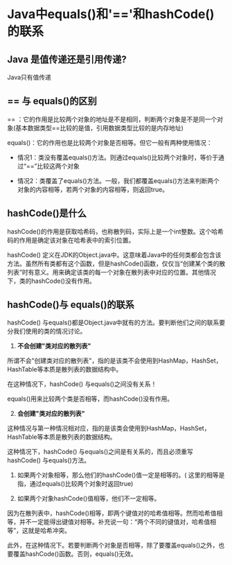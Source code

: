 # Java中equals()和'=='和hashCode()的联系


## Java 是值传递还是引用传递?

Java只有值传递

##  == 与 equals()的区别

== ：它的作用是比较两个对象的地址是不是相同，判断两个对象是不是同一个对象(基本数据类型==比较的是值，引用数据类型比较的是内存地址)

equals()：它的作用也是比较两个对象是否相等。但它一般有两种使用情况：

- 情况1：类没有覆盖equals()方法。则通过equals()比较两个对象时，等价于通过“==”比较这两个对象

- 情况2：类覆盖了equals()方法。一般，我们都覆盖equals()方法来判断两个对象的内容相等，若两个对象的内容相等，则返回true。

## hashCode()是什么

hashCode()的作用是获取哈希码，也称散列码，实际上是一个int整数。这个哈希码的作用是确定该对象在哈希表中的索引位置。

hashCode() 定义在JDK的Object.java中。这意味着Java中的任何类都会包含该方法。虽然所有类都有这个函数，但是hashCode()函数，仅仅当“创建某个类的散列表”时有意义。用来确定该类的每一个对象在散列表中对应的位置。其他情况下，类的hashCode()没有作用。

## hashCode()与 equals()的联系

hashCode() 与equals()都是Object.java中就有的方法。要判断他们之间的联系要分我们使用的类的情况讨论。

1. **不会创建"类对应的散列表"**

所谓不会"创建类对应的散列表"，指的是该类不会使用到HashMap，HashSet，HashTable等本质是散列表的数据结构中。

在这种情况下，hashCode() 与equals()之间没有关系！

equals()用来比较两个类是否相等，而hashCode()没有作用。

2. **会创建"类对应的散列表"**

这种情况与第一种情况相对应，指的是该类会使用到HashMap，HashSet，HashTable等本质是散列表的数据结构。

这种情况下，hashCode() 与equals()之间是有关系的，而且必须重写hashCode() 与equals()方法。

1. 如果两个对象相等，那么他们的hashCode()值一定是相等的。( 这里的相等是指，通过equals()比较两个对象时返回true)

2. 如果两个对象hashCode()值相等，他们不一定相等。

因为在散列表中，hashCode()相等，即两个键值对的哈希值相等。然而哈希值相等，并不一定能得出键值对相等。补充说一句：“两个不同的键值对，哈希值相等”，这就是哈希冲突。

此外，在这种情况下。若要判断两个对象是否相等，除了要覆盖equals()之外，也要覆盖hashCode()函数。否则，equals()无效。
